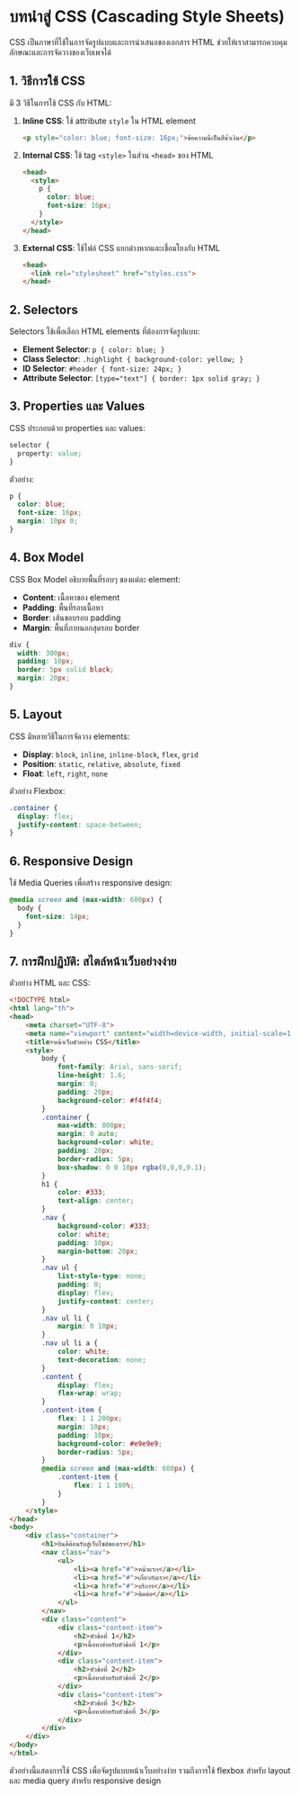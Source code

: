 # บทนำสู่ CSS (Cascading Style Sheets)

CSS เป็นภาษาที่ใช้ในการจัดรูปแบบและการนำเสนอของเอกสาร HTML ช่วยให้เราสามารถควบคุมลักษณะและการจัดวางของเว็บเพจได้

## 1. วิธีการใช้ CSS

มี 3 วิธีในการใช้ CSS กับ HTML:

1. **Inline CSS**: ใช้ attribute `style` ใน HTML element
   ```html
   <p style="color: blue; font-size: 16px;">ข้อความนี้เป็นสีน้ำเงิน</p>
   ```

2. **Internal CSS**: ใช้ tag `<style>` ในส่วน `<head>` ของ HTML
   ```html
   <head>
     <style>
       p {
         color: blue;
         font-size: 16px;
       }
     </style>
   </head>
   ```

3. **External CSS**: ใช้ไฟล์ CSS แยกต่างหากและเชื่อมโยงกับ HTML
   ```html
   <head>
     <link rel="stylesheet" href="styles.css">
   </head>
   ```

## 2. Selectors

Selectors ใช้เพื่อเลือก HTML elements ที่ต้องการจัดรูปแบบ:

- **Element Selector**: `p { color: blue; }`
- **Class Selector**: `.highlight { background-color: yellow; }`
- **ID Selector**: `#header { font-size: 24px; }`
- **Attribute Selector**: `[type="text"] { border: 1px solid gray; }`

## 3. Properties และ Values

CSS ประกอบด้วย properties และ values:

```css
selector {
  property: value;
}
```

ตัวอย่าง:
```css
p {
  color: blue;
  font-size: 16px;
  margin: 10px 0;
}
```

## 4. Box Model

CSS Box Model อธิบายพื้นที่รอบๆ ของแต่ละ element:

- **Content**: เนื้อหาของ element
- **Padding**: พื้นที่รอบเนื้อหา
- **Border**: เส้นขอบรอบ padding
- **Margin**: พื้นที่ภายนอกสุดรอบ border

```css
div {
  width: 300px;
  padding: 10px;
  border: 5px solid black;
  margin: 20px;
}
```

## 5. Layout

CSS มีหลายวิธีในการจัดวาง elements:

- **Display**: `block`, `inline`, `inline-block`, `flex`, `grid`
- **Position**: `static`, `relative`, `absolute`, `fixed`
- **Float**: `left`, `right`, `none`

ตัวอย่าง Flexbox:
```css
.container {
  display: flex;
  justify-content: space-between;
}
```

## 6. Responsive Design

ใช้ Media Queries เพื่อสร้าง responsive design:

```css
@media screen and (max-width: 600px) {
  body {
    font-size: 14px;
  }
}
```

## 7. การฝึกปฏิบัติ: สไตล์หน้าเว็บอย่างง่าย

ตัวอย่าง HTML และ CSS:

```html
<!DOCTYPE html>
<html lang="th">
<head>
    <meta charset="UTF-8">
    <meta name="viewport" content="width=device-width, initial-scale=1.0">
    <title>หน้าเว็บตัวอย่าง CSS</title>
    <style>
        body {
            font-family: Arial, sans-serif;
            line-height: 1.6;
            margin: 0;
            padding: 20px;
            background-color: #f4f4f4;
        }
        .container {
            max-width: 800px;
            margin: 0 auto;
            background-color: white;
            padding: 20px;
            border-radius: 5px;
            box-shadow: 0 0 10px rgba(0,0,0,0.1);
        }
        h1 {
            color: #333;
            text-align: center;
        }
        .nav {
            background-color: #333;
            color: white;
            padding: 10px;
            margin-bottom: 20px;
        }
        .nav ul {
            list-style-type: none;
            padding: 0;
            display: flex;
            justify-content: center;
        }
        .nav ul li {
            margin: 0 10px;
        }
        .nav ul li a {
            color: white;
            text-decoration: none;
        }
        .content {
            display: flex;
            flex-wrap: wrap;
        }
        .content-item {
            flex: 1 1 200px;
            margin: 10px;
            padding: 10px;
            background-color: #e9e9e9;
            border-radius: 5px;
        }
        @media screen and (max-width: 600px) {
            .content-item {
                flex: 1 1 100%;
            }
        }
    </style>
</head>
<body>
    <div class="container">
        <h1>ยินดีต้อนรับสู่เว็บไซต์ของเรา</h1>
        <nav class="nav">
            <ul>
                <li><a href="#">หน้าแรก</a></li>
                <li><a href="#">เกี่ยวกับเรา</a></li>
                <li><a href="#">บริการ</a></li>
                <li><a href="#">ติดต่อ</a></li>
            </ul>
        </nav>
        <div class="content">
            <div class="content-item">
                <h2>หัวข้อที่ 1</h2>
                <p>เนื้อหาสำหรับหัวข้อที่ 1</p>
            </div>
            <div class="content-item">
                <h2>หัวข้อที่ 2</h2>
                <p>เนื้อหาสำหรับหัวข้อที่ 2</p>
            </div>
            <div class="content-item">
                <h2>หัวข้อที่ 3</h2>
                <p>เนื้อหาสำหรับหัวข้อที่ 3</p>
            </div>
        </div>
    </div>
</body>
</html>
```

ตัวอย่างนี้แสดงการใช้ CSS เพื่อจัดรูปแบบหน้าเว็บอย่างง่าย รวมถึงการใช้ flexbox สำหรับ layout และ media query สำหรับ responsive design